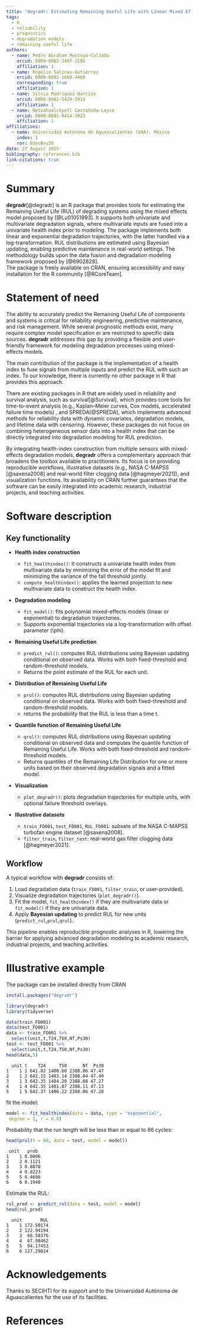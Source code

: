 ```yaml
---
title: "degradr: Estimating Remaining Useful Life with Linear Mixed Effects Models"
tags:
  - R
  - reliability
  - prognostics
  - degradation models
  - remaining useful life
authors:
  - name: Pedro Abraham Montoya-Calzada
    orcid: 0009-0002-3497-210X
    affiliation: 1
  - name: Rogelio Salinas-Gutiérrez
    orcid: 0000-0002-1669-4460
    corresponding: true
    affiliation: 1
  - name: Silvia Rodríguez-Narciso
    orcid: 0000-0001-5429-5914
    affiliation: 1
  - name: Netzahualcóyotl Castañeda-Leyva
    orcid: 0000-0001-9414-3923
    affiliation: 1
affiliations:
  - name: Universidad Autónoma de Aguascalientes (UAA), México
    index: 1
    ror: 03ec8vy26
date: 27 August 2025
bibliography: references.bib
link-citations: true
---
```


# Summary

**degradr**[@degradr] is an R package that provides tools for estimating the Remaining Useful Life (RUL) of degrading systems using the mixed effects model proposed by [@Lu01051993]. It supports both univariate and multivariate degradation signals, where multivariate inputs are fused into a univariate health index prior to modeling. The package implements both linear and exponential degradation trajectories, with the latter handled via a log-transformation. RUL distributions are estimated using Bayesian updating, enabling predictive maintenance in real-world settings. The methodology builds upon the data fusion and degradation modeling framework proposed by [@6902828].  
The package is freely available on CRAN, ensuring accessibility and easy installation for the R community [@RCoreTeam].  


# Statement of need
The ability to accurately predict the Remaining Useful Life of components and systems is critical for reliability engineering, predictive maintenance, and risk management. While several prognostic methods exist, many require complex model specification or are restricted to specific data sources. **degradr** addresses this gap by providing a flexible and user-friendly framework for modeling degradation processes using mixed-effects models.  

The main contribution of the package is the implementation of a health index to fuse signals from multiple inputs and predict the RUL with such an index. To our knowledge, there is currently no other package in R that provides this approach.  

There are existing packages in R that are widely used in reliability and survival analysis, such as survival[@Survival], which provides core tools for time-to-event analysis (e.g., Kaplan–Meier curves, Cox models, accelerated failure time models)
, and SPREDA[@SPREDA], which implements advanced methods for reliability data with dynamic covariates, degradation models, and lifetime data with censoring. However, these packages do not focus on combining heterogeneous sensor data into a health index that can be directly integrated into degradation modeling for RUL prediction.

By integrating health-index construction from multiple sensors with mixed-effects degradation models, **degradr** offers a complementary approach that broadens the toolbox available to practitioners. Its focus is on providing reproducible workflows, illustrative datasets (e.g., NASA C-MAPSS [@saxena2008] and real-world filter clogging data [@hagmeyer2021]), and visualization functions. Its availability on CRAN further guarantees that the software can be easily integrated into academic research, industrial projects, and teaching activities.


# Software description

## Key functionality

- **Health index construction**  
  - `fit_healthindex()`: It constructs a univariate health index from multivariate data by minimizing the error of the model fit and minimizing the variance of the fall threshold jointly. 
  - `compute_healthindex()`: applies the learned projection to new multivariate data to construct the health index.

- **Degradation modeling**  
  - `fit_model()`: fits polynomial mixed-effects models (linear or exponential) to degradation trajectories.
  - Supports exponential trajectories via a log-transformation with offset parameter \(\phi\).

- **Remaining Useful Life prediction**  
  - `predict_rul()`: computes RUL distributions using Bayesian updating conditional on observed data. Works with both fixed-threshold and random-threshold models.  
  - Returns the point estimate of the RUL for each unit.

- **Distribution of Remaining Useful Life**  
  - `prul()`: computes RUL distributions using Bayesian updating conditional on observed data. Works with both fixed-threshold and random-threshold models.  
  - returns the probability that the RUL is less than a time t.

- **Quantile function of Remaining Useful Life**  
  - `qrul()`: computes RUL distributions using Bayesian updating conditional on observed data and computes the quantile function of Remaining Useful Life. Works with both fixed-threshold and random-threshold models.  
  - Returns quantiles of the Remaining Life Distribution for one or more units based on their observed degradation signals and a fitted model.


- **Visualization**  
  - `plot_degradr()`: plots degradation trajectories for multiple units, with optional failure threshold overlays.  

- **Illustrative datasets**  
  - `train_FD001`, `test_FD001`, `RUL_FD001`: subsets of the NASA C-MAPSS turbofan engine dataset [@saxena2008].  
  - `filter_train`, `filter_test`: real-world gas filter clogging data [@hagmeyer2021].

## Workflow

A typical workflow with **degradr** consists of:

1. Load degradation data (`train_FD001`, `filter_train`, or user-provided).  
2. Visualize degradation trajectories (`plot_degradr()`).
3. Fit the model, `fit_healthindex()` if they are multivariate data or `fit_model()` if they are univariate data.
4. Apply **Bayesian updating** to predict RUL for new units (`predict_rul`,`prul`,`qrul`).  

This pipeline enables reproducible prognostic analyses in R, lowering the barrier for applying advanced degradation modeling to academic research, industrial projects, and teaching activities.


# Illustrative example

The package can be installed directly from CRAN

```R
install.packages("degradr")
```

```R
library(degradr)
library(tidyverse)

data(train_FD001)
data(test_FD001)
data <- train_FD001 %>%
  select(unit,t,T24,T50,Nf,Ps30) 
test <- test_FD001 %>%
  select(unit,t,T24,T50,Nf,Ps30) 
head(data,5)
```

```
  unit t    T24     T50      Nf  Ps30
1    1 1 641.82 1400.60 2388.06 47.47
2    1 2 642.15 1403.14 2388.04 47.49
3    1 3 642.35 1404.20 2388.08 47.27
4    1 4 642.35 1401.87 2388.11 47.13
5    1 5 642.37 1406.22 2388.06 47.28
```

fit the model:

```R
model <- fit_healthindex(data = data, type = "exponential",
 degree = 2, r = 0.8)
```

Probability that the run length will be less than or equal to 86 cycles:

```R
head(prul(t = 86, data = test, model = model))
```

```
 unit   prob
1    1 0.0006
2    2 0.1121
3    3 0.8070
4    4 0.8223
5    5 0.4686
6    6 0.1940
```

Estimate the RUL:

```R
rul_pred <- predict_rul(data = test, model = model)
head(rul_pred)
```

```
  unit       RUL
1    1 172.50174
2    2 122.94194
3    3  68.58376
4    4  67.98462
5    5  94.17453
6    6 127.29824
```

# Acknowledgements

Thanks to SECIHTI for its support and to the Universidad Autónoma de Aguascalientes for the use of its facilities.

# References



